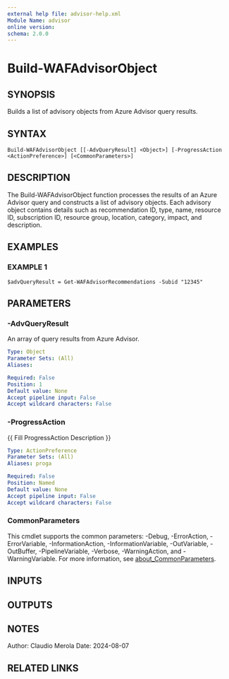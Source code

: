 ```yaml
---
external help file: advisor-help.xml
Module Name: advisor
online version:
schema: 2.0.0
---
```


# Build-WAFAdvisorObject

## SYNOPSIS
Builds a list of advisory objects from Azure Advisor query results.

## SYNTAX

```
Build-WAFAdvisorObject [[-AdvQueryResult] <Object>] [-ProgressAction <ActionPreference>] [<CommonParameters>]
```

## DESCRIPTION
The Build-WAFAdvisorObject function processes the results of an Azure Advisor query and constructs a list of advisory objects.
Each advisory object contains details such as recommendation ID, type, name, resource ID, subscription ID, resource group, location, category, impact, and description.

## EXAMPLES

### EXAMPLE 1
```
$advQueryResult = Get-WAFAdvisorRecommendations -Subid "12345"
```

## PARAMETERS

### -AdvQueryResult
An array of query results from Azure Advisor.

```yaml
Type: Object
Parameter Sets: (All)
Aliases:

Required: False
Position: 1
Default value: None
Accept pipeline input: False
Accept wildcard characters: False
```

### -ProgressAction
{{ Fill ProgressAction Description }}

```yaml
Type: ActionPreference
Parameter Sets: (All)
Aliases: proga

Required: False
Position: Named
Default value: None
Accept pipeline input: False
Accept wildcard characters: False
```

### CommonParameters
This cmdlet supports the common parameters: -Debug, -ErrorAction, -ErrorVariable, -InformationAction, -InformationVariable, -OutVariable, -OutBuffer, -PipelineVariable, -Verbose, -WarningAction, and -WarningVariable. For more information, see [about_CommonParameters](http://go.microsoft.com/fwlink/?LinkID=113216).

## INPUTS

## OUTPUTS

## NOTES
Author: Claudio Merola
Date: 2024-08-07

## RELATED LINKS
